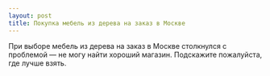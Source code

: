 ```yaml
---
layout: post 
title: Покупка мебель из дерева на заказ в Москве 
--- 
```

При выборе мебель из дерева на заказ в Москве столкнулся с проблемой — не могу найти хороший магазин. Подскажите пожалуйста, где лучше взять.